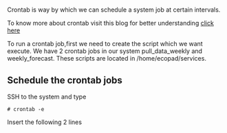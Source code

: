 # 
Crontab is way by which we can schedule a system job at certain intervals.

To know more about crontab visit this blog for better understanding [click here](http://www.thegeekstuff.com/2011/07/cron-every-5-minutes/?utm_source=feedburner&utm_medium=feed&utm_campaign=Feed%3A+TheGeekStuff+(The+Geek+Stuff)) 


To run a crontab job,first we need to create the script which we want execute. We have 2 crontab jobs in our system pull_data_weekly and weekly_forecast. These scripts are located in /home/ecopad/services. 


Schedule the crontab jobs
-----------------------------

SSH to the system and type

`# crontab -e`

Insert the following 2 lines

